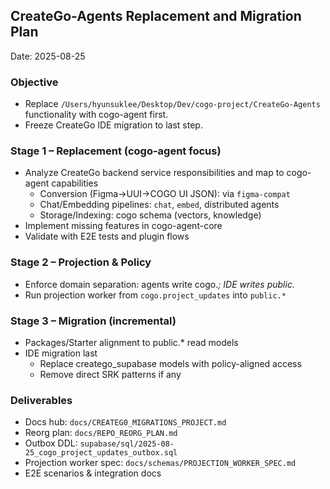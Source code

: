 ## CreateGo-Agents Replacement and Migration Plan

Date: 2025-08-25

### Objective
- Replace `/Users/hyunsuklee/Desktop/Dev/cogo-project/CreateGo-Agents` functionality with cogo-agent first.
- Freeze CreateGo IDE migration to last step.

### Stage 1 – Replacement (cogo-agent focus)
- Analyze CreateGo backend service responsibilities and map to cogo-agent capabilities
  - Conversion (Figma→UUI→COGO UI JSON): via `figma-compat`
  - Chat/Embedding pipelines: `chat`, `embed`, distributed agents
  - Storage/Indexing: cogo schema (vectors, knowledge)
- Implement missing features in cogo-agent-core
- Validate with E2E tests and plugin flows

### Stage 2 – Projection & Policy
- Enforce domain separation: agents write cogo.*; IDE writes public.*
- Run projection worker from `cogo.project_updates` into `public.*`

### Stage 3 – Migration (incremental)
- Packages/Starter alignment to public.* read models
- IDE migration last
  - Replace creatego_supabase models with policy-aligned access
  - Remove direct SRK patterns if any

### Deliverables
- Docs hub: `docs/CREATEG0_MIGRATIONS_PROJECT.md`
- Reorg plan: `docs/REPO_REORG_PLAN.md`
- Outbox DDL: `supabase/sql/2025-08-25_cogo_project_updates_outbox.sql`
- Projection worker spec: `docs/schemas/PROJECTION_WORKER_SPEC.md`
- E2E scenarios & integration docs
